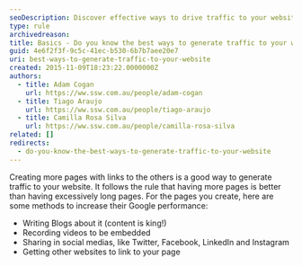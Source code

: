 ```yaml
---
seoDescription: Discover effective ways to drive traffic to your website through linkable pages, blog posts, videos, social media sharing, and collaborative linking.
type: rule
archivedreason:
title: Basics - Do you know the best ways to generate traffic to your website?
guid: 4e6f2f3f-9c5c-41ec-b530-6b7b7aee20e7
uri: best-ways-to-generate-traffic-to-your-website
created: 2015-11-09T18:23:22.0000000Z
authors:
  - title: Adam Cogan
    url: https://ww.ssw.com.au/people/adam-cogan
  - title: Tiago Araujo
    url: https://ww.ssw.com.au/people/tiago-araujo
  - title: Camilla Rosa Silva
    url: https://ww.ssw.com.au/people/camilla-rosa-silva
related: []
redirects:
  - do-you-know-the-best-ways-to-generate-traffic-to-your-website
---
```


Creating more pages with links to the others is a good way to generate traffic to your website. It follows the rule that having more pages is better than having excessively long pages. For the pages you create, here are some methods to increase their Google performance:

- Writing Blogs about it (content is king!)
- Recording videos to be embedded
- Sharing in social medias, like Twitter, Facebook, LinkedIn and Instagram
- Getting other websites to link to your page

<!--endintro-->
